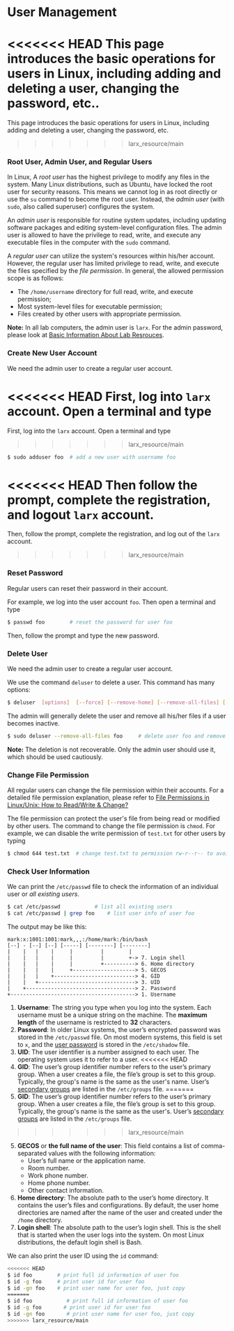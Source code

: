 # User Management 

<<<<<<< HEAD
This page introduces the basic operations for users in Linux, including adding and deleting a user, changing the password, etc..
=======
This page introduces the basic operations for users in Linux, including adding and deleting a user, changing the password, etc.
>>>>>>> larx_resource/main


### Root User, Admin User, and Regular Users

In Linux, A *root user* has the highest privilege to modify any files in the system. Many Linux distributions, such as Ubuntu, have locked the root user for security reasons. This means we cannot log in as root directly or use the `su` command to become the root user. Instead, the *admin user* (with `sudo`, also called superuser) configures the system.

An *admin user* is responsible for routine system updates, including updating software packages and editing system-level configuration files. The admin user is allowed to have the privilege to read, write, and execute any executable files in the computer with the `sudo` command.

A *regular user* can utilize the system's resources within his/her account. However, the regular user has limited privilege to read, write, and execute the files specified by the *file permission*. In general, the allowed permission scope is as follows:
- The `/home/username` directory for full read, write, and execute permission;
- Most system-level files for executable permission;
- Files created by other users with appropriate permission.


**Note:** In all lab computers, the admin user is `larx`. For the admin password, please look at [Basic Information About Lab Resrouces](_pages/basic_lab_info.md).


### Create New User Account

We need the admin user to create a regular user account. 

<<<<<<< HEAD
First, log into `larx` account. Open a terminal and type
=======
First, log into the `larx` account. Open a terminal and type
>>>>>>> larx_resource/main

```bash
$ sudo adduser foo 	# add a new user with username foo
```

<<<<<<< HEAD
Then follow the prompt, complete the registration, and logout `larx` account.
=======
Then, follow the prompt, complete the registration, and log out of the `larx` account.
>>>>>>> larx_resource/main


### Reset Password

Regular users can reset their password in their account. 

For example, we log into the user account `foo`. Then open a terminal and type

```bash
$ passwd foo 	    # reset the password for user foo
```

Then, follow the prompt and type the new password.


### Delete User

We need the admin user to create a regular user account. 

We use the command `deluser` to delete a user. This command has many options:

```bash
$ deluser  [options]  [--force] [--remove-home] [--remove-all-files] [--backup] [--backup-to DIR] user
```

The admin will generally delete the user and remove all his/her files if a user becomes inactive.

```bash
$ sudo deluser --remove-all-files foo     # delete user foo and remove all files
```

**Note:** The deletion is not recoverable. Only the admin user should use it, which should be used cautiously.


### Change File Permission

All regular users can change the file permission within their accounts. For a detailed file permission explanation, please refer to [File Permissions in Linux/Unix: How to Read/Write & Change?](https://www.guru99.com/file-permissions.html)

The file permission can protect the user's file from being read or modified by other users. The command to change the file permission is `chmod`. For example, we can disable the write permission of `test.txt` for other users by typing

```bash
$ chmod 644 test.txt  # change test.txt to permission rw-r--r-- to avoid modifications from other users
```


### Check User Information
We can print the `/etc/passwd` file to check the information of an individual user or *all existing users*.

```bash
$ cat /etc/passwd		    # list all existing users
$ cat /etc/passwd | grep foo 	# list user info of user foo
```

The output may be like this:

```
mark:x:1001:1001:mark,,,:/home/mark:/bin/bash
[--] - [--] [--] [-----] [--------] [--------]
|    |   |    |     |         |        |
|    |   |    |     |         |        +-> 7. Login shell
|    |   |    |     |         +----------> 6. Home directory
|    |   |    |     +--------------------> 5. GECOS
|    |   |    +--------------------------> 4. GID
|    |   +-------------------------------> 3. UID
|    +-----------------------------------> 2. Password
+----------------------------------------> 1. Username
```

1. **Username**: The string you type when you log into the system. Each username must be a unique string on the machine. The **maximum length** of the username is restricted to **32** characters.
2. **Password**: In older Linux systems, the user’s encrypted password was stored in the `/etc/passwd` file. On most modern systems, this field is set to `x`, and the [user password](https://linuxize.com/post/how-to-change-user-password-in-linux/) is stored in the `/etc/shadow` file.
3. **UID**: The user identifier is a number assigned to each user. The operating system uses it to refer to a user.
<<<<<<< HEAD
4. **GID**: The user’s group identifier number refers to the user’s primary group. When a user creates a file, the file’s group is set to this group. Typically, the group's name is the same as the user's name. User’s [secondary groups](https://linuxize.com/post/how-to-add-user-to-group-in-linux/) are listed in the `/etc/groups` file.
=======
4. **GID**: The user’s group identifier number refers to the user’s primary group. When a user creates a file, the file’s group is set to this group. Typically, the group's name is the same as the user's. User’s [secondary groups](https://linuxize.com/post/how-to-add-user-to-group-in-linux/) are listed in the `/etc/groups` file.
>>>>>>> larx_resource/main
5. **GECOS** or **the full name of the user**: This field contains a list of comma-separated values with the following information:
   - User’s full name or the application name.
   - Room number.
   - Work phone number.
   - Home phone number.
   - Other contact information.
6. **Home directory**: The absolute path to the user’s home directory. It contains the user’s files and configurations. By default, the user home directories are named after the name of the user and created under the `/home` directory.
7. **Login shell**: The absolute path to the user’s login shell. This is the shell that is started when the user logs into the system. On most Linux distributions, the default login shell is Bash.


We can also print the user ID using the `id` command:

```bash
<<<<<<< HEAD
$ id foo 		# print full id information of user foo
$ id -g foo	    # print user id for user foo
$ id -gn foo 	# print user name for user foo, just copy
=======
$ id foo 		   # print full id information of user foo
$ id -g foo	      # print user id for user foo
$ id -gn foo 	   # print user name for user foo, just copy
>>>>>>> larx_resource/main
```
